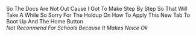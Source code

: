 So The Docs Are Not Out Cause I Got To Make Step By Step So That Will Take A While So Sorry For The Holdup On How To Apply This New Tab To Boot Up And The Home Button
<br>
*Not Reconmend For Schools Because It Makes Noice Ok*
</br>
